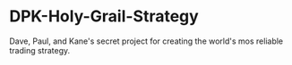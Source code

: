 # DPK-Holy-Grail-Strategy
Dave, Paul, and Kane's secret project for creating the world's mos reliable trading strategy.
